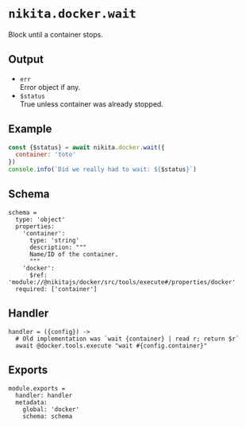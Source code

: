 
# `nikita.docker.wait`

Block until a container stops.

## Output

* `err`   
  Error object if any.   
* `$status`   
  True unless container was already stopped.

## Example

```js
const {$status} = await nikita.docker.wait({
  container: 'toto'
})
console.info(`Did we really had to wait: ${$status}`)
```

## Schema

    schema =
      type: 'object'
      properties:
        'container':
          type: 'string'
          description: """
          Name/ID of the container.
          """
        'docker':
          $ref: 'module://@nikitajs/docker/src/tools/execute#/properties/docker'
      required: ['container']

## Handler

    handler = ({config}) ->
      # Old implementation was `wait {container} | read r; return $r`
      await @docker.tools.execute "wait #{config.container}"

## Exports

    module.exports =
      handler: handler
      metadata:
        global: 'docker'
        schema: schema
